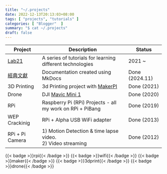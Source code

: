 ```yaml
---
title: "~/.projects"
date: 2022-12-13T20:13:03+08:00
tags: [ "projects", "tutorials" ]
categories: [ "Blogger"  ]
summary: "$ cat ~/.projects"
draft: false
---
```


| Project | Description | Status | 
| ------- | ----------- | ------ |
| [Lab21](/Lab21/) | A series of tutorials for learning different technologies  | 2021 ~  |
| [經典文獻](https://myseq.github.io/69docs/) | Documentation created using MkDocs | Done (2024.11) |
| 3D Printing | 3d Printing project with [MakerPI](https://www.makerpi3d.com/) | Done (2021) |
| Drone	| DJI [Mavic Mini 1](https://www.dji.com/mavic-mini) | Done (2020) |
| RPi	| Raspberry Pi (RPi) Projects - all my work on RPi + PiBang	| Done (2019) |
| WEP Crackinig	| RPi + Alpha USB WiFi adapter | Done (2013) |
| RPi + Pi Camera |	1) Motion Detection & time lapse video.<br> 2) Video streaming | Done (2012) |

{{< badge >}}rpi{{< /badge >}} 
{{< badge >}}wifi{{< /badge >}}
{{< badge >}}maker{{< /badge >}}
{{< badge >}}3dprint{{< /badge >}}
{{< badge >}}drone{{< /badge >}}

